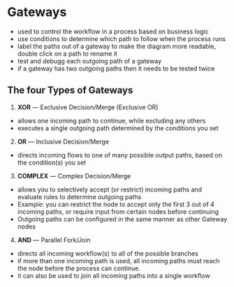 # Gateways

- used to control the workflow in a process based on business logic
- use conditions to determine which path to follow when the process runs
- label the paths out of a gateway to make the diagram more readable, double click on a path to rename it
- test and debugg each outgoing path of a gateway
- if a gateway has two outgoing paths then it needs to be tested twice

## The four Types of Gateways
1. **XOR** — Exclusive Decision/Merge (Exclusive OR)
- allows one incoming path to continue, while excluding any others
- executes a single outgoing path determined by the conditions you set

2. **OR** — Inclusive Decision/Merge
- directs incoming flows to one of many possible output paths, based on the condition(s) you set

3. **COMPLEX** — Complex Decision/Merge
- allows you to selectively accept (or restrict) incoming paths and evaluate rules to determine outgoing paths
- Example: you can restrict the node to accept only the first 3 out of 4 incoming paths, or require input from certain nodes before continuing
- Outgoing paths can be configured in the same manner as other Gateway nodes

4. **AND** — Parallel Fork/Join
- directs all incoming workflow(s) to all of the possible branches
- if more than one incoming path is used, all incoming paths must reach the node before the process can continue.
- it can also be used to join all incoming paths into a single workflow
